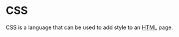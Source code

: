 <h1>CSS</h1>

<p>CSS is a language that can be used to add style to an <a href="/wiki/HTML">HTML</a> page.</p>

